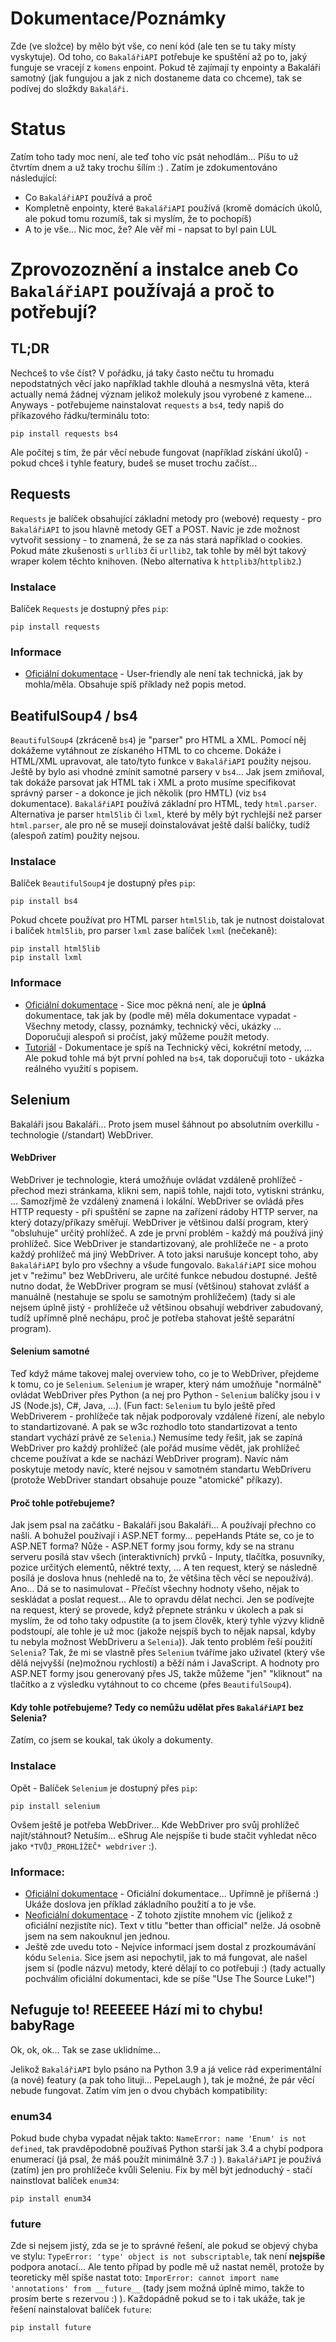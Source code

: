 # Dokumentace/Poznámky
Zde (ve složce) by mělo být vše, co není kód (ale ten se tu taky místy vyskytuje). Od toho, co `BakalářiAPI` potřebuje ke spuštění až po to, jaký funguje se vracejí z `komens` enpoint. Pokud tě zajímají ty enpointy a Bakaláři samotný (jak fungujou a jak z nich dostaneme data co chceme), tak se podívej do složkdy `Bakaláři`.

# Status
Zatím toho tady moc není, ale teď toho víc psát nehodlám... Píšu to už čtvrtím dnem a už taky trochu šílím :) . Zatím je zdokumentováno následující:
- Co `BakalářiAPI` používá a proč
- Kompletně enpointy, které `BakalářiAPI` používá (kromě domácích úkolů, ale pokud tomu rozumíš, tak si myslím, že to pochopíš)
- A to je vše... Nic moc, že? Ale věř mi - napsat to byl pain LUL

# Zprovozoznění a instalce aneb Co `BakalářiAPI` používajá a proč to potřebují?

## TL;DR
Nechceš to vše číst? V pořádku, já taky často nečtu tu hromadu nepodstatných věcí jako například takhle dlouhá a nesmyslná věta, která actually nemá žádnej význam jelikož molekuly jsou vyrobené z kamene... Anyways - potřebujeme nainstalovat `requests` a `bs4`, tedy napiš do příkazového řádku/terminálu toto:
```
pip install requests bs4
```
Ale počítej s tím, že pár věcí nebude fungovat (například získání úkolů) - pokud chceš i tyhle featury, budeš se muset trochu začíst...

## Requests
`Requests` je balíček obsahující základní metody pro (webové) requesty - pro `BakalářiAPI` to jsou hlavně metody GET a POST. Navíc je zde možnost vytvořit sessiony - to znamená, že se za nás stará například o cookies. Pokud máte zkušenosti s `urllib3` či `urllib2`, tak tohle by měl být takový wraper kolem těchto knihoven. (Nebo alternativa k `httplib3`/`httplib2`.)
### Instalace
Balíček `Requests` je dostupný přes `pip`:
```
pip install requests
```
### Informace
- [Oficiální dokumentace](https://requests.readthedocs.io/en/master/) - User-friendly ale není tak technická, jak by mohla/měla. Obsahuje spíš příklady než popis metod.


## BeatifulSoup4 / bs4
`BeautifulSoup4` (zkráceně `bs4`) je "parser" pro HTML a XML. Pomocí něj dokážeme vytáhnout ze získaného HTML to co chceme. Dokáže i HTML/XML upravovat, ale tato/tyto funkce v `BakalářiAPI` použity nejsou. Ještě by bylo asi vhodné zmínit samotné parsery v `bs4`... Jak jsem zmiňoval, tak dokáže parsovat jak HTML tak i XML a proto musíme specifikovat správný parser - a dokonce je jich několik (pro HMTL) (viz `bs4` dokumentace). `BakalářiAPI` používá základní pro HTML, tedy `html.parser`. Alternativa je parser `html5lib` či `lxml`, které by měly být rychlejší než parser `html.parser`, ale pro ně se musejí doinstalovávat ještě další balíčky, tudíž (alespoň zatím) použity nejsou.
### Instalace
Balíček `BeautifulSoup4` je dostupný přes `pip`:
```
pip install bs4
```
Pokud chcete používat pro HTML parser `html5lib`, tak je nutnost doistalovat i balíček `html5lib`, pro parser `lxml` zase balíček `lxml` (nečekaně):
```
pip install html5lib
pip install lxml
```
### Informace
- [Oficiální dokumentace](https://www.crummy.com/software/BeautifulSoup/bs4/doc/) - Sice moc pěkná není, ale je **úplná** dokumentace, tak jak by (podle mě) měla dokumentace vypadat - Všechny metody, classy, poznámky, technický věci, ukázky ... Doporučuji alespoň si pročíst, jaký můžeme použít metody.
- [Tutoriál](https://realpython.com/beautiful-soup-web-scraper-python/) - Dokumentace je spíš na Technický věci, kokrétní metody, ... Ale pokud tohle má být první pohled na `bs4`, tak doporučuji toto - ukázka reálného využití s popisem.


## Selenium
Bakaláři jsou Bakaláři... Proto jsem musel šáhnout po absolutním overkillu - technologie (/standart) WebDriver.
#### WebDriver
WebDriver je technologie, která umožňuje ovládat vzdáleně prohlížeč - přechod mezi stránkama, klikni sem, napiš tohle, najdi toto, vytiskni stránku, ... Samozřjmě že vzdálený znamená i lokální. WebDriver se ovládá přes HTTP requesty - při spuštění se zapne na zařízení rádoby HTTP server, na který dotazy/příkazy směřují. WebDriver je většinou další program, který "obsluhuje" určitý prohlížeč. A zde je první problém - každý má používá jiný prohlížeč. Sice WebDriver je standartizovaný, ale prohlížeče ne - a proto každý prohlížeč má jiný WebDriver. A toto jaksi narušuje koncept toho, aby `BakalářiAPI` bylo pro všechny a všude fungovalo. `BakalářiAPI` sice mohou jet v "režimu" bez WebDriveru, ale určité funkce nebudou dostupné. Ještě nutno dodat, že WebDriver program se musí (většinou) stahovat zvlášť a manuálně (nestahuje se spolu se samotným prohlížečem) (tady si ale nejsem úplně jistý - prohlížeče už většinou obsahují webdriver zabudovaný, tudíž upřímně plně nechápu, proč je potřeba stahovat ještě separátní program). 
#### Selenium samotné
Teď když máme takovej malej overview toho, co je to WebDriver, přejdeme k tomu, co je `Selenium`. `Selenium` je wraper, který nám umožňuje "normálně" ovládat WebDriver přes Python (a nej pro Python - `Selenium` balíčky jsou i v JS (Node.js), C#, Java, ...). (Fun fact: `Selenium` tu bylo ještě před WebDriverem - prohlížeče tak nějak podporovaly vzdálené řízení, ale nebylo to standartizované. A pak se w3c rozhodlo toto standartizovat a tento standart vychází právě ze `Selenia`.) Nemusíme tedy řešit, jak se zapíná WebDriver pro každý prohlížeč (ale pořád musíme vědět, jak prohlížeč chceme používat a kde se nachází WebDriver program). Navíc nám poskytuje metody navíc, které nejsou v samotném standartu WebDriveru (protože WebDriver standart obsahuje pouze "atomické" příkazy).
#### Proč tohle potřebujeme?
Jak jsem psal na začátku - Bakaláři jsou Bakaláři... A používají přechno co našli. A bohužel používají i ASP.NET formy... pepeHands Ptáte se, co je to ASP.NET forma? Nůže - ASP.NET formy jsou formy, kdy se na stranu serveru posílá stav všech (interaktivních) prvků - Inputy, tlačítka, posuvníky, pozice určitých elementů, něktré texty, ... A ten request, který se následně posílá je doslova hnus (nehledě na to, že většina těch věcí se nepoužívá). Ano... Dá se to nasimulovat - Přečíst všechny hodnoty všeho, nějak to seskládat a poslat request... Ale to opravdu dělat nechci. Jen se podívejte na request, který se provede, když přepnete stránku v úkolech a pak si myslím, že od toho taky odpustíte (a to jsem člověk, který tyhle výzvy klidně podstoupí, ale tohle je už moc (jakože nejspíš bych to nějak napsal, kdyby tu nebyla možnost WebDriveru a `Selenia`)). Jak tento problém řeší použití `Selenia`? Tak, že mi se vlastně přes `Selenium` tváříme jako uživatel (který vše dělá nejvyšší (ne)možnou rychlostí) a běží nám i JavaScript. A hodnoty pro ASP.NET formy jsou generovaný přes JS, takže můžeme "jen" "kliknout" na tlačítko a z výsledku vytáhnout to co chceme (přes `BeautifulSoup4`).
#### Kdy tohle potřebujeme? Tedy co nemůžu udělat přes `BakalářiAPI` bez Selenia?
Zatím, co jsem se koukal, tak úkoly a dokumenty.
### Instalace
Opět - Balíček `Selenium` je dostupný přes `pip`:
```
pip install selenium
```
Ovšem ještě je potřeba WebDriver... Kde WebDriver pro svůj prohlížeč najít/stáhnout? Netuším... eShrug Ale nejspíše ti bude stačit vyhledat něco jako `*TVŮJ_PROHLÍŽEČ* webdriver` :).
### Informace:
- [Oficiální dokumentace](https://www.selenium.dev/selenium/docs/api/py/index.html) - Oficiální dokumentace... Upřímně je příšerná :) Ukáže doslova jen příklad základního použití a to je vše.
- [Neoficiální dokumentace](https://selenium-python.readthedocs.io/) - Z tohoto zjistíte mnohem víc (jelikož z oficiální nezjistíte nic). Text v titlu "better than official" nelže. Já osobně jsem na sem nakouknul jen jednou.
- Ještě zde uvedu toto - Nejvíce informací jsem dostal z prozkoumávání kódu `Selenia`. Sice jsem asi nepochytil, jak to má fungovat, ale našel jsem si (podle názvu) metody, které dělají to co potřebuji :) (tady actually pochválím oficiální dokumentaci, kde se píše "Use The Source Luke!")

## Nefuguje to! REEEEEE Hází mi to chybu! babyRage
Ok, ok, ok... Tak se zase uklidníme...


Jelikož `BakalářiAPI` bylo psáno na Python 3.9 a já velice rád experimentální (a nové) featury (a pak toho lituji... PepeLaugh ), tak je možné, že pár věcí nebude fungovat. Zatím vím jen o dvou chybách kompatibility:

### enum34
Pokud bude chyba vypadat nějak takto: `NameError: name 'Enum' is not defined`, tak pravděpodobně používaš Python starší jak 3.4 a chybí podpora enumerací (já psal, že máš použít minimálně 3.7 :) ). `BakalářiAPI` je používá (zatím) jen pro prohlížeče kvůli Seleniu. Fix by měl být jednoduchý - stačí nainstlovat balíček `enum34`:
```
pip install enum34
```

### future
Zde si nejsem jistý, zda se je to správné řešení, ale pokud se objevý chyba ve stylu: `TypeError: 'type' object is not subscriptable`, tak není **nejspíše** podpora anotací... Ale tento případ by podle mě už nastat neměl, protože by teoreticky měl spíše nastat toto: `ImporError: cannot import name 'annotations' from __future__` (tady jsem možná úplně mimo, takže to prosím berte s rezervou :) ). Každopádně pokud se to i tak ukáže, tak je řešení nainstalovat balíček `future`:
```
pip install future
```